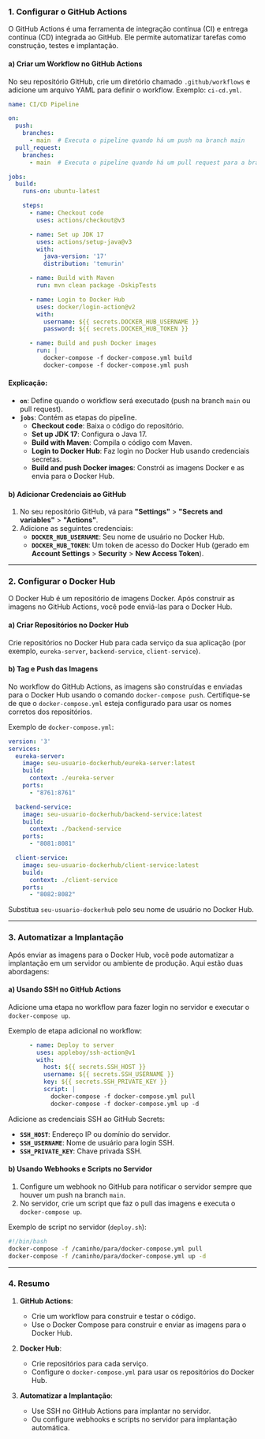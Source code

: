 ### 1. **Configurar o GitHub Actions**

O GitHub Actions é uma ferramenta de integração contínua (CI) e entrega contínua (CD) integrada ao GitHub. Ele permite automatizar tarefas como construção, testes e implantação.

#### a) **Criar um Workflow no GitHub Actions**
No seu repositório GitHub, crie um diretório chamado `.github/workflows` e adicione um arquivo YAML para definir o workflow. Exemplo: `ci-cd.yml`.

```yaml
name: CI/CD Pipeline

on:
  push:
    branches:
      - main  # Executa o pipeline quando há um push na branch main
  pull_request:
    branches:
      - main  # Executa o pipeline quando há um pull request para a branch main

jobs:
  build:
    runs-on: ubuntu-latest

    steps:
      - name: Checkout code
        uses: actions/checkout@v3

      - name: Set up JDK 17
        uses: actions/setup-java@v3
        with:
          java-version: '17'
          distribution: 'temurin'

      - name: Build with Maven
        run: mvn clean package -DskipTests

      - name: Login to Docker Hub
        uses: docker/login-action@v2
        with:
          username: ${{ secrets.DOCKER_HUB_USERNAME }}
          password: ${{ secrets.DOCKER_HUB_TOKEN }}

      - name: Build and push Docker images
        run: |
          docker-compose -f docker-compose.yml build
          docker-compose -f docker-compose.yml push
```

#### Explicação:
- **`on`**: Define quando o workflow será executado (push na branch `main` ou pull request).
- **`jobs`**: Contém as etapas do pipeline.
    - **Checkout code**: Baixa o código do repositório.
    - **Set up JDK 17**: Configura o Java 17.
    - **Build with Maven**: Compila o código com Maven.
    - **Login to Docker Hub**: Faz login no Docker Hub usando credenciais secretas.
    - **Build and push Docker images**: Constrói as imagens Docker e as envia para o Docker Hub.

#### b) **Adicionar Credenciais ao GitHub**
1. No seu repositório GitHub, vá para **"Settings"** > **"Secrets and variables"** > **"Actions"**.
2. Adicione as seguintes credenciais:
    - **`DOCKER_HUB_USERNAME`**: Seu nome de usuário no Docker Hub.
    - **`DOCKER_HUB_TOKEN`**: Um token de acesso do Docker Hub (gerado em **Account Settings** > **Security** > **New Access Token**).

---

### 2. **Configurar o Docker Hub**

O Docker Hub é um repositório de imagens Docker. Após construir as imagens no GitHub Actions, você pode enviá-las para o Docker Hub.

#### a) **Criar Repositórios no Docker Hub**
Crie repositórios no Docker Hub para cada serviço da sua aplicação (por exemplo, `eureka-server`, `backend-service`, `client-service`).

#### b) **Tag e Push das Imagens**
No workflow do GitHub Actions, as imagens são construídas e enviadas para o Docker Hub usando o comando `docker-compose push`. Certifique-se de que o `docker-compose.yml` esteja configurado para usar os nomes corretos dos repositórios.

Exemplo de `docker-compose.yml`:

```yaml
version: '3'
services:
  eureka-server:
    image: seu-usuario-dockerhub/eureka-server:latest
    build:
      context: ./eureka-server
    ports:
      - "8761:8761"

  backend-service:
    image: seu-usuario-dockerhub/backend-service:latest
    build:
      context: ./backend-service
    ports:
      - "8081:8081"

  client-service:
    image: seu-usuario-dockerhub/client-service:latest
    build:
      context: ./client-service
    ports:
      - "8082:8082"
```

Substitua `seu-usuario-dockerhub` pelo seu nome de usuário no Docker Hub.

---

### 3. **Automatizar a Implantação**

Após enviar as imagens para o Docker Hub, você pode automatizar a implantação em um servidor ou ambiente de produção. Aqui estão duas abordagens:

#### a) **Usando SSH no GitHub Actions**
Adicione uma etapa no workflow para fazer login no servidor e executar o `docker-compose up`.

Exemplo de etapa adicional no workflow:

```yaml
      - name: Deploy to server
        uses: appleboy/ssh-action@v1
        with:
          host: ${{ secrets.SSH_HOST }}
          username: ${{ secrets.SSH_USERNAME }}
          key: ${{ secrets.SSH_PRIVATE_KEY }}
          script: |
            docker-compose -f docker-compose.yml pull
            docker-compose -f docker-compose.yml up -d
```

Adicione as credenciais SSH ao GitHub Secrets:
- **`SSH_HOST`**: Endereço IP ou domínio do servidor.
- **`SSH_USERNAME`**: Nome de usuário para login SSH.
- **`SSH_PRIVATE_KEY`**: Chave privada SSH.

#### b) **Usando Webhooks e Scripts no Servidor**
1. Configure um webhook no GitHub para notificar o servidor sempre que houver um push na branch `main`.
2. No servidor, crie um script que faz o pull das imagens e executa o `docker-compose up`.

Exemplo de script no servidor (`deploy.sh`):

```bash
#!/bin/bash
docker-compose -f /caminho/para/docker-compose.yml pull
docker-compose -f /caminho/para/docker-compose.yml up -d
```

---

### 4. **Resumo**

1. **GitHub Actions**:
    - Crie um workflow para construir e testar o código.
    - Use o Docker Compose para construir e enviar as imagens para o Docker Hub.

2. **Docker Hub**:
    - Crie repositórios para cada serviço.
    - Configure o `docker-compose.yml` para usar os repositórios do Docker Hub.

3. **Automatizar a Implantação**:
    - Use SSH no GitHub Actions para implantar no servidor.
    - Ou configure webhooks e scripts no servidor para implantação automática.
